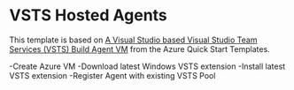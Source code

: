 # VSTS Hosted Agents

This template is based on [A Visual Studio based Visual Studio Team Services (VSTS) Build Agent VM](https://github.com/Azure/azure-quickstart-templates/tree/master/visual-studio-vstsbuildagent-vm) from the Azure Quick Start Templates.

-Create Azure VM
-Download latest Windows VSTS extension
-Install latest VSTS extension
-Register Agent with existing VSTS Pool
